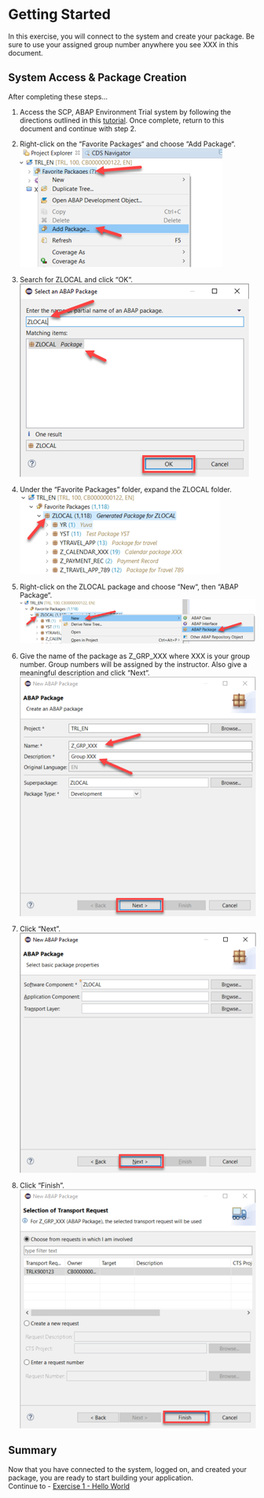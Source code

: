 # Getting Started

In this exercise, you will connect to the system and create your package. Be sure to use your assigned group number anywhere you see XXX in this document. 


## System Access & Package Creation

After completing these steps...

1.  Access the SCP, ABAP Environment Trial system by following the directions outlined in this [tutorial](https://developers.sap.com/tutorials/abap-environment-trial-onboarding.html). Once complete, return to this document and continue with step 2.  

2.	Right-click on the “Favorite Packages“ and choose “Add Package“.
<br>![](/exercises/ex0/images/00_00_0020.png)

3.	Search for ZLOCAL and click “OK“.
<br>![](/exercises/ex0/images/00_00_0030.png)

4.	Under the “Favorite Packages” folder, expand the ZLOCAL folder.
<br>![](/exercises/ex0/images/00_00_0040.png)

5.	Right-click on the ZLOCAL package and choose “New“, then “ABAP Package“. 
<br>![](/exercises/ex0/images/00_00_0050.png)

6.	Give the name of the package as Z_GRP_XXX where XXX is your group number. Group numbers will be assigned by the instructor. Also give a meaningful description and click “Next“.
<br>![](/exercises/ex0/images/00_00_0060.png)

7.	Click “Next”.
<br>![](/exercises/ex0/images/00_00_0070.png)

8.	Click “Finish”.
<br>![](/exercises/ex0/images/00_00_0080.png)


## Summary

Now that you have connected to the system, logged on, and created your package, you are ready to start building your application.  
Continue to - [Exercise 1 - Hello World](../ex1/README.md)
